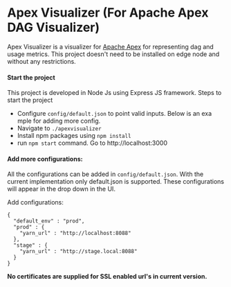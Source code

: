 # Apex Visualizer (For Apache Apex DAG Visualizer)

Apex Visualizer is a visualizer for [Apache Apex](http://apex.apache.org/) for representing dag and usage metrics. 
This project doesn't need to be installed on edge node and without any restrictions.

#### Start the project

This project is developed in Node Js using Express JS framework. Steps to start the project

- Configure `config/default.json` to point valid inputs. Below is an exa
mple for adding more config.
- Navigate to `./apexvisualizer`
- Install npm packages using `npm install`
- run `npm start` command. Go to http://localhost:3000

#### Add more configurations:

All the configurations can be added in `config/default.json`. With the current 
implementation only default.json is supported. These configurations will appear in
the drop down in the UI.

Add configurations:

    {
      "default_env" : "prod",
      "prod" : {
        "yarn_url" : "http://localhost:8088"
      },
      "stage" : {
        "yarn_url" : "http://stage.local:8088"
      }
    }

**No certificates are supplied for SSL enabled url's in current version.**
